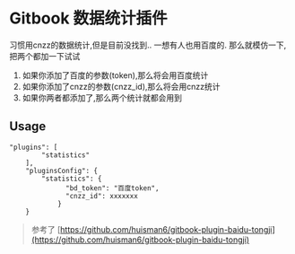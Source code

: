 # Gitbook 数据统计插件

习惯用cnzz的数据统计,但是目前没找到..  一想有人也用百度的.  那么就模仿一下,把两个都加一下试试


1. 如果你添加了百度的参数(token),那么将会用百度统计
2. 如果你添加了cnzz的参数(cnzz_id),那么将会用cnzz统计
3. 如果你两者都添加了,那么两个统计就都会用到

## Usage
```
"plugins": [
        "statistics"
    ],
    "pluginsConfig": {
        "statistics": {
              "bd_token": "百度token",
              "cnzz_id": xxxxxxx
            }
    }
```




> 参考了 [https://github.com/huisman6/gitbook-plugin-baidu-tongji](https://github.com/huisman6/gitbook-plugin-baidu-tongji)